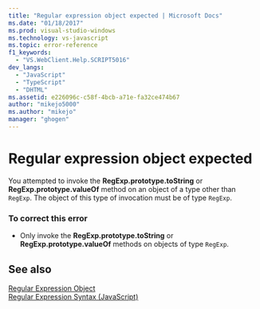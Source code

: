 ```yaml
---
title: "Regular expression object expected | Microsoft Docs"
ms.date: "01/18/2017"
ms.prod: visual-studio-windows
ms.technology: vs-javascript
ms.topic: error-reference
f1_keywords: 
  - "VS.WebClient.Help.SCRIPT5016"
dev_langs: 
  - "JavaScript"
  - "TypeScript"
  - "DHTML"
ms.assetid: e226096c-c58f-4bcb-a71e-fa32ce474b67
author: "mikejo5000"
ms.author: "mikejo"
manager: "ghogen"
---
```

# Regular expression object expected
You attempted to invoke the **RegExp.prototype.toString** or **RegExp.prototype.valueOf** method on an object of a type other than `RegExp`. The object of this type of invocation must be of type `RegExp`.  
  
### To correct this error  
  
- Only invoke the **RegExp.prototype.toString** or **RegExp.prototype.valueOf** methods on objects of type `RegExp`.  
  
## See also  
 [Regular Expression Object](https://developer.mozilla.org/docs/Web/JavaScript/Reference/Global_Objects/RegExp)   
 [Regular Expression Syntax (JavaScript)](/previous-versions/1400241x(v=vs.100))